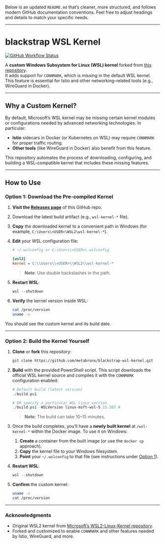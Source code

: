 Below is an updated `README.md` that’s cleaner, more structured, and follows modern GitHub documentation conventions. Feel free to adjust headings and details to match your specific needs.

---

# blackstrap WSL Kernel

[![GitHub Workflow Status](https://img.shields.io/github/actions/workflow/status/metabronx/blackstrap-wsl-kernel/build.yaml?label=latest%20build&style=flat-square)](https://github.com/metabronx/blackstrap-wsl-kernel/actions)

A **custom Windows Subsystem for Linux (WSL) kernel** forked from [this repository](https://github.com/metabronx/blackstrap_wsl-kernel.git).  
It adds support for `CONNMARK`, which is missing in the default WSL kernel. This feature is essential for Istio and other networking-related tools (e.g., WireGuard in Docker).

---

## Why a Custom Kernel?

By default, Microsoft’s WSL kernel may be missing certain kernel modules or configurations needed by advanced networking technologies. In particular:

- **Istio** sidecars in Docker (or Kubernetes on WSL) may require `CONNMARK` for proper traffic routing.
- **Other tools** (like WireGuard in Docker) also benefit from this feature.

This repository automates the process of downloading, configuring, and building a WSL-compatible kernel that includes these missing features.

---

## How to Use

### Option 1: Download the Pre-compiled Kernel

1. **Visit the [Releases page](../../releases)** of this GitHub repo.
2. Download the latest build artifact (e.g., `wsl-kernel-*` file).
3. **Copy** the downloaded kernel to a convenient path in Windows (for example, `C:\Users\<USER>\WSL2\wsl-kernel-*`).
4. **Edit** your WSL configuration file:

   ```ini
   # ~/.wslconfig or C:\Users\<USER>\.wslconfig

   [wsl2]
   kernel = C:\\Users\\<USER>\\WSL2\\wsl-kernel-*
   ```

   > **Note**: Use double backslashes in the path.

5. **Restart WSL**:

   ```powershell
   wsl --shutdown
   ```

6. **Verify** the kernel version inside WSL:

   ```bash
   cat /proc/version
   uname -v
   ```

You should see the custom kernel and its build date.

---

### Option 2: Build the Kernel Yourself

1. **Clone** or **fork** this repository:
   
   ```bash
   git clone https://github.com/metabronx/blackstrap-wsl-kernel.git
   ```

2. **Build** with the provided PowerShell script. This script downloads the official WSL kernel source and compiles it with the `CONNMARK` configuration enabled:
   
   ```powershell
   # Default build (latest version)
   ./build.ps1

   # OR specify a particular WSL Linux version
   ./build.ps1 -WSLVersion linux-msft-wsl-5.15.167.4
   ```

   > **Note**: The build can take 10–15 minutes.

3. Once the build completes, you’ll have a **newly built kernel** at `/wsl-kernel-*` within the Docker image. To use it on Windows:
   1. **Create** a container from the built image (or use the `docker cp` approach).
   2. **Copy** the kernel file to your Windows filesystem.
   3. **Point** your `~/.wslconfig` to that file (see instructions under [Option 1](#option-1-download-the-pre-compiled-kernel)).

4. **Restart WSL**:

   ```powershell
   wsl --shutdown
   ```

5. **Confirm** the custom kernel:

   ```bash
   uname -v
   cat /proc/version
   ```

---


### Acknowledgments

- Original WSL2 kernel from [Microsoft’s WSL2-Linux-Kernel repository](https://github.com/microsoft/WSL2-Linux-Kernel).  
- Forked and customized to enable `CONNMARK` and other features needed by Istio, WireGuard, and more. 
